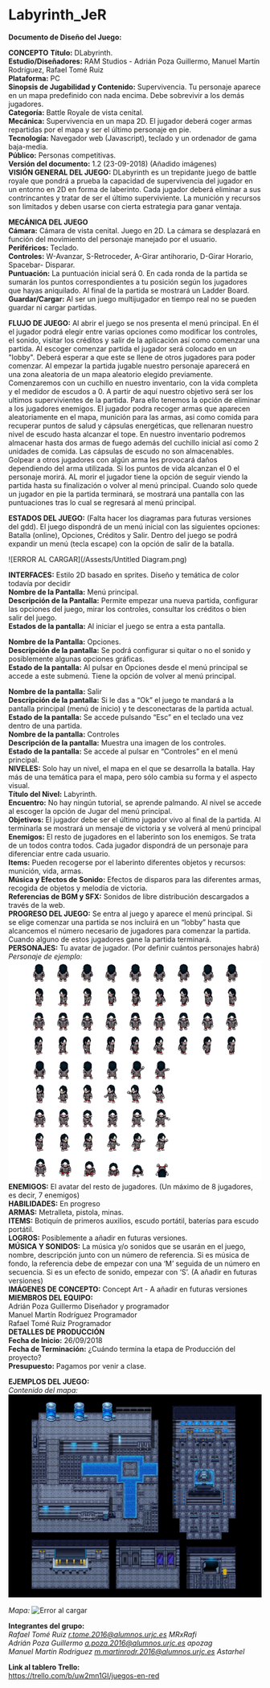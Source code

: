 # Labyrinth_JeR
**Documento de Diseño del Juego:**

**CONCEPTO**
**Título:** DLabyrinth.  
**Estudio/Diseñadores:**  RAM Studios - Adrián Poza Guillermo, Manuel Martín Rodríguez, Rafael Tomé Ruiz  
**Plataforma:** PC  
**Sinopsis de Jugabilidad y Contenido:** Supervivencia. Tu personaje aparece en un mapa predefinido con nada encima. Debe sobrevivir a los demás jugadores.  
**Categoría:** Battle Royale de vista cenital.  
**Mecánica:** Supervivencia en un mapa 2D. El jugador deberá coger armas repartidas por el mapa y ser el último personaje en pie.  
**Tecnología:** Navegador web (Javascript), teclado y un ordenador de gama baja-media.  
**Público:** Personas competitivas.  
**Versión del documento:** 1.2 (23-09-2018) (Añadido imágenes)  
**VISIÓN GENERAL DEL JUEGO:** DLabyrinth es un trepidante juego de battle royale que pondrá a prueba la capacidad de supervivencia del jugador en un entorno en 2D en forma de laberinto. Cada jugador deberá eliminar a sus contrincantes y tratar de ser el último superviviente. La munición y recursos son limitados y deben usarse con cierta estrategia para ganar ventaja.  

**MECÁNICA DEL JUEGO**  
**Cámara:** Cámara de vista cenital. Juego en 2D. La cámara se desplazará en función del movimiento del personaje manejado por el usuario.  
**Periféricos:** Teclado.  
**Controles:** W-Avanzar, S-Retroceder, A-Girar antihorario, D-Girar Horario, Spacebar- Disparar.  
**Puntuación:** La puntuación inicial será 0. En cada ronda de la partida se sumarán los puntos correspondientes a tu posición según los jugadores que hayas aniquilado. Al final de la partida se mostrará un Ladder Board.  
**Guardar/Cargar:** Al ser un juego multijugador en tiempo real no se pueden guardar ni cargar partidas.

**FLUJO DE JUEGO:** Al abrir el juego se nos presenta el menú principal. En él el jugador podrá elegir entre varias opciones como modificar los controles, el sonido, visitar los créditos y salir de la aplicación así como comenzar una partida.
Al escoger comenzar partida el jugador será colocado en un "lobby". Deberá esperar a que este se llene de otros jugadores para poder comenzar.
Al empezar la partida jugable nuestro personaje aparecerá en una zona aleatoria de un mapa aleatorio elegido previamente. Comenzaremos con un cuchillo en nuestro inventario, con la vida completa y el medidor de escudos a 0. A partir de aquí nuestro objetivo será ser los ultimos supervivientes de la partida. Para ello tenemos la opción de eliminar a los jugadores enemigos. 
El jugador podra recoger armas que aparecen aleatoriamente en el mapa, munición para las armas, asi como comida para recuperar puntos de salud y cápsulas energéticas, que rellenaran nuestro nivel de escudo hasta alcanzar el tope. En nuestro inventario podremos almacenar hasta dos armas de fuego además del cuchillo inicial así como 2 unidades de comida. Las cápsulas de escudo no son almacenables.
Golpear a otros jugadores con algún arma les provocará daños dependiendo del arma utilizada. Si los puntos de vida alcanzan el 0 el personaje morirá. AL morir el jugador tiene la opción de seguir viendo la partida hasta su finalización o volver al menú principal.
Cuando solo quede un jugador en pie la partida terminará, se mostrará una pantalla con las puntuaciones tras lo cual se regresará al menú principal.

**ESTADOS DEL JUEGO:**  (Falta hacer los diagramas para futuras versiones del gdd). El juego dispondrá de un menú inicial con las siguientes opciones: Batalla (online), Opciones, Créditos y Salir. Dentro del juego se podrá expandir un menú (tecla escape) con la opción de salir de la batalla.  

![ERROR AL CARGAR](/Assests/Untitled Diagram.png)

**INTERFACES:** Estilo 2D basado en sprites. Diseño y temática de color todavía por decidir  
**Nombre de la Pantalla:** Menú principal.  
**Descripción de la Pantalla:** Permite empezar una nueva partida, configurar las opciones del juego, mirar los controles, consultar los créditos o bien salir del juego.  
**Estados de la pantalla:** Al iniciar el juego se entra a esta pantalla.  

**Nombre de la Pantalla:** Opciones.  
**Descripción de la pantalla:** Se podrá configurar si quitar o no el sonido y posiblemente algunas opciones gráficas.  
**Estado de la pantalla:** Al pulsar en Opciones desde el menú principal se accede a este submenú. Tiene la opción de volver al menú principal.  

**Nombre de la pantalla:** Salir  
**Descripción de la pantalla:** Si le das a “Ok” el juego te mandará a la pantalla principal (menú de inicio) y te desconectaras de la partida actual.  
**Estado de la pantalla:** Se accede pulsando “Esc” en el teclado una vez dentro de una partida.  
**Nombre de la pantalla:** Controles  
**Descripción de la pantalla:** Muestra una imagen de los controles.  
**Estado de la pantalla:** Se accede al pulsar en “Controles” en el menú principal.  
**NIVELES:** Solo hay un nivel, el mapa en el que se desarrolla la batalla. Hay más de una temática para el mapa, pero sólo cambia su forma y el aspecto visual.  
**Título del Nivel:** Labyrinth.  
**Encuentro:** No hay ningún tutorial, se aprende palmando. Al nivel se accede al escoger la opción de Jugar del menú principal.  
**Objetivos:** El jugador debe ser el último jugador vivo al final de la partida. Al terminarla se mostrará un mensaje de victoria y se volverá al menú principal  
**Enemigos:** El resto de jugadores en el laberinto son los enemigos. Se trata de un todos contra todos. Cada jugador dispondrá de un personaje para diferenciar entre cada usuario.  
**Items:** Pueden recogerse por el laberinto diferentes objetos y recursos: munición, vida, armas.  
**Música y Efectos de Sonido:** Efectos de disparos para las diferentes armas, recogida de objetos y melodía de victoria.  
**Referencias de BGM y SFX:** Sonidos de libre distribución descargados a través de la web.  
**PROGRESO DEL JUEGO:** Se entra al juego y aparece el menú principal. Si se elige comenzar una partida se nos incluirá en un “lobby” hasta que alcancemos el número necesario de jugadores para comenzar la partida. Cuando alguno de estos jugadores gane la partida terminará.  
**PERSONAJES:** Tu avatar de jugador. (Por definir cuántos personajes habrá)  
*Personaje de ejemplo:*  
![Error al cargar](/Assests/personajes/esqueleto_con_corbata_recortado.png)  
**ENEMIGOS:** El avatar del resto de jugadores. (Un máximo de 8 jugadores, es decir, 7 enemigos)  
**HABILIDADES:** En progreso  
**ARMAS:** Metralleta, pistola, minas.  
**ITEMS:** Botiquín de primeros auxilios, escudo portátil, baterías para escudo portátil.  
**LOGROS:** Posiblemente a añadir en futuras versiones.  
**MÚSICA Y SONIDOS:** La música y/o sonidos que se usarán en el juego, nombre, descripción junto con un número de referencia. Si es música de fondo, la referencia debe de empezar con una ‘M’ seguida de un número en secuencia. Si es un efecto de sonido, empezar con ‘S’. (A añadir en futuras versiones)  
**IMÁGENES DE CONCEPTO:** Concept Art - A añadir en futuras versiones  
**MIEMBROS DEL EQUIPO:**   
Adrián Poza Guillermo Diseñador y programador  
Manuel Martín Rodríguez Programador  
Rafael Tomé Ruiz  Programador  
**DETALLES DE PRODUCCIÓN**  
**Fecha de Inicio:** 26/09/2018  
**Fecha de Terminación:** ¿Cuándo termina la etapa de Producción del proyecto?  
**Presupuesto:** Pagamos por venir a clase.  

**EJEMPLOS DEL JUEGO:**  
*Contenido del mapa:*
![Error al cargar](/Assests/tiles.jpg)

*Mapa:*
![Error al cargar](/Assests/underdwell-level-1.png)


**Integrantes del grupo:**  
*Rafael Tomé Ruiz   r.tome.2016@alumnos.urjc.es   MRxRafi  
Adrián Poza Guillermo   a.poza.2016@alumnos.urjc.es    apozag  
Manuel Martín Rodriguez   m.martinrodr.2016@alumnos.urjc.es    Astarhel*  
  
**Link al tablero Trello:**  
https://trello.com/b/uw2mn1GI/juegos-en-red
